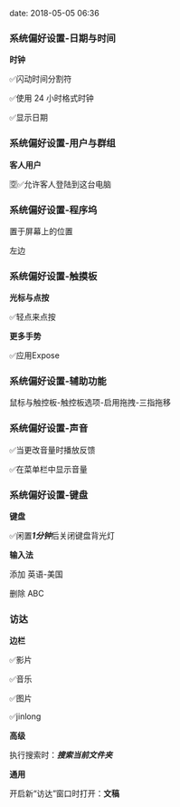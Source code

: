 date: 2018-05-05 06:36

### 系统偏好设置-日期与时间

**时钟**

✅闪动时间分割符

✅使用 24 小时格式时钟

✅显示日期



### 系统偏好设置-用户与群组

**客人用户**

🈳️✅允许客人登陆到这台电脑



### 系统偏好设置-程序坞

置于屏幕上的位置

左边



### 系统偏好设置-触摸板

**光标与点按**

✅轻点来点按

**更多手势**

✅应用Expose



### 系统偏好设置-辅助功能

鼠标与触控板-触控板选项-启用拖拽-三指拖移



### 系统偏好设置-声音

✅当更改音量时播放反馈

✅在菜单栏中显示音量



### 系统偏好设置-键盘

**键盘**

✅闲置***1分钟***后关闭键盘背光灯

**输入法**

添加 英语-美国

删除 ABC



### 访达

**边栏**

✅影片

✅音乐

✅图片

✅jinlong

**高级**

执行搜索时：***搜索当前文件夹***

**通用**

开启新“访达”窗口时打开：**文稿**